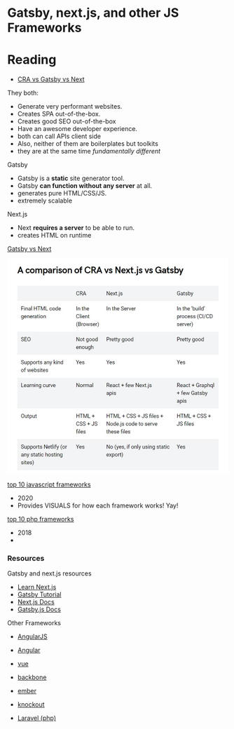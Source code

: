 # Gatsby, next.js, and other JS Frameworks

# Reading
- [CRA vs Gatsby vs Next](https://coffeencoding.com/cra-vs-next-js-vs-gatsby/)

They both:
  - Generate very performant websites.
  - Creates SPA out-of-the-box.
  - Creates good SEO out-of-the-box
  - Have an awesome developer experience.
  - both can call APIs client side
  - Also, neither of them are boilerplates but toolkits
- they are at the same time *fundamentally different*

Gatsby
- Gatsby is a **static** site generator tool.
- Gatsby **can function without any server** at all.
- generates pure HTML/CSS/JS.
- extremely scalable

Next.js
- Next **requires a server** to be able to run.
- creates HTML on runtime 

[Gatsby vs Next](https://blog.jakoblind.no/gatsby-vs-next/)

![comparision](./snips/cranextgatsby.jpg)

[top 10 javascript frameworks](https://geekflare.com/best-javascript-frameworks/)
- 2020
- Provides VISUALS for how each framework works! Yay!

[top 10 php frameworks](https://stackify.com/php-frameworks-development/)
- 2018
- 

### Resources
Gatsby and next.js resources
- [Learn Next.js](https://nextjs.org/learn/basics/getting-started)
- [Gatsby Tutorial](https://www.gatsbyjs.org/tutorial/)
- [Next.js Docs](https://nextjs.org/docs)
- [Gatsby.js Docs](https://www.gatsbyjs.org/docs/)

Other Frameworks
- [AngularJS](https://angularjs.org/)
- [Angular](https://angular.io/)
- [vue](https://vuejs.org/)

- [backbone](http://backbonejs.org/)
- [ember](https://www.emberjs.com/)
- [knockout](https://knockoutjs.com/)
- [Laravel (php)](https://laravel.com/)